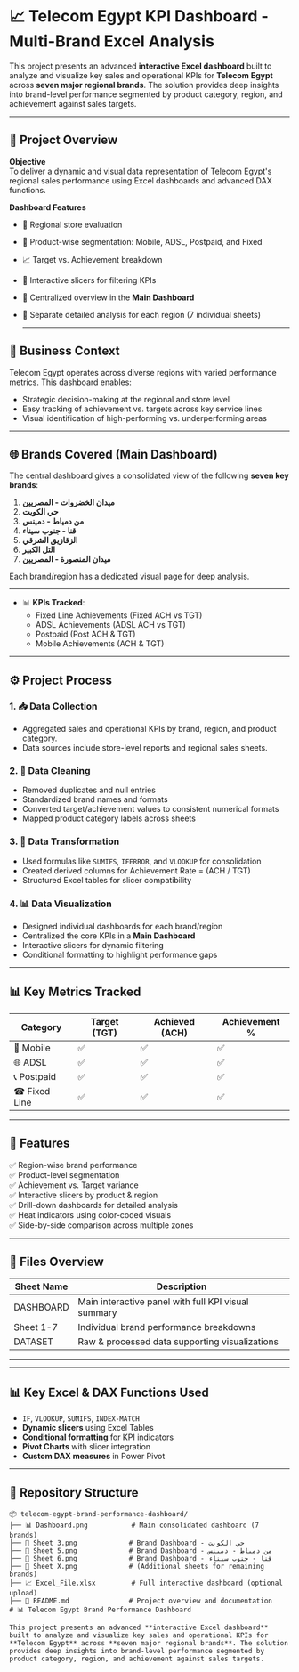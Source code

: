 # 📈 Telecom Egypt KPI Dashboard - Multi-Brand Excel Analysis

This project presents an advanced **interactive Excel dashboard** built to analyze and visualize key sales and operational KPIs for **Telecom Egypt** across **seven major regional brands**. The solution provides deep insights into brand-level performance segmented by product category, region, and achievement against sales targets.

---
## 🧠 Project Overview

**Objective**  
To deliver a dynamic and visual data representation of Telecom Egypt's regional sales performance using Excel dashboards and advanced DAX functions.

**Dashboard Features**
- 📍 Regional store evaluation
- 📶 Product-wise segmentation: Mobile, ADSL, Postpaid, and Fixed
- 📈 Target vs. Achievement breakdown
- 🎯 Interactive slicers for filtering KPIs
- 📌 Centralized overview in the **Main Dashboard**
- 📄 Separate detailed analysis for each region (7 individual sheets)

  ---
## 🧭 Business Context

Telecom Egypt operates across diverse regions with varied performance metrics. This dashboard enables:
- Strategic decision-making at the regional and store level
- Easy tracking of achievement vs. targets across key service lines
- Visual identification of high-performing vs. underperforming areas

---

## 🌐 Brands Covered (Main Dashboard)

The central dashboard gives a consolidated view of the following **seven key brands**:

1. **ميدان الخضروات - المصريين**  
2. **حي الكويت**  
3. **من دمياط - دمينس**  
4. **قنا - جنوب سيناء**  
5. **الزقازيق الشرقي**  
6. **التل الكبير**  
7. **ميدان المنصورة - المصريين**

Each brand/region has a dedicated visual page for deep analysis.

---

- 📊 **KPIs Tracked**:
  - Fixed Line Achievements (Fixed ACH vs TGT)
  - ADSL Achievements (ADSL ACH vs TGT)
  - Postpaid (Post ACH & TGT)
  - Mobile Achievements (ACH & TGT)

---
## ⚙️ Project Process

### 1. 📥 Data Collection
- Aggregated sales and operational KPIs by brand, region, and product category.
- Data sources include store-level reports and regional sales sheets.

### 2. 🧹 Data Cleaning
- Removed duplicates and null entries
- Standardized brand names and formats
- Converted target/achievement values to consistent numerical formats
- Mapped product category labels across sheets

### 3. 🔁 Data Transformation
- Used formulas like `SUMIFS`, `IFERROR`, and `VLOOKUP` for consolidation
- Created derived columns for Achievement Rate = (ACH / TGT)
- Structured Excel tables for slicer compatibility

### 4. 📊 Data Visualization
- Designed individual dashboards for each brand/region
- Centralized the core KPIs in a **Main Dashboard**
- Interactive slicers for dynamic filtering
- Conditional formatting to highlight performance gaps

---

## 📊 Key Metrics Tracked

| Category     | Target (TGT) | Achieved (ACH) | Achievement % |
|--------------|--------------|----------------|----------------|
| 📱 Mobile     | ✅            | ✅              | ✅              |
| 🌐 ADSL       | ✅            | ✅              | ✅              |
| 📞 Postpaid   | ✅            | ✅              | ✅              |
| ☎ Fixed Line | ✅            | ✅              | ✅              |

---

## 🧠 Features

✅ Region-wise brand performance  
✅ Product-level segmentation  
✅ Achievement vs. Target variance  
✅ Interactive slicers by product & region  
✅ Drill-down dashboards for detailed analysis  
✅ Heat indicators using color-coded visuals  
✅ Side-by-side comparison across multiple zones  

---
## 📁 Files Overview

| Sheet Name | Description |
|------------|-------------|
| DASHBOARD  | Main interactive panel with full KPI visual summary |
| Sheet 1-7  | Individual brand performance breakdowns |
| DATASET    | Raw & processed data supporting visualizations |

---
---

## 📊 Key Excel & DAX Functions Used

- `IF`, `VLOOKUP`, `SUMIFS`, `INDEX-MATCH`
- **Dynamic slicers** using Excel Tables
- **Conditional formatting** for KPI indicators
- **Pivot Charts** with slicer integration
- **Custom DAX measures** in Power Pivot
---

## 📁 Repository Structure

```plaintext
📦 telecom-egypt-brand-performance-dashboard/
├── 📊 Dashboard.png           # Main consolidated dashboard (7 brands)
├── 📄 Sheet 3.png             # Brand Dashboard - حي الكويت
├── 📄 Sheet 5.png             # Brand Dashboard - من دمياط - دمينس
├── 📄 Sheet 6.png             # Brand Dashboard - قنا - جنوب سيناء
├── 📄 Sheet X.png             # (Additional sheets for remaining brands)
├── 📈 Excel_File.xlsx         # Full interactive dashboard (optional upload)
├── 📜 README.md               # Project overview and documentation
# 📊 Telecom Egypt Brand Performance Dashboard

This project presents an advanced **interactive Excel dashboard** built to analyze and visualize key sales and operational KPIs for **Telecom Egypt** across **seven major regional brands**. The solution provides deep insights into brand-level performance segmented by product category, region, and achievement against sales targets.

